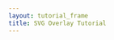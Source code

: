 ```yaml
---
layout: tutorial_frame
title: SVG Overlay Tutorial
---
```

<script type="module">
	import L, {Map, TileLayer, LatLngBounds, SVGOverlay} from 'leaflet';

	const map = new Map('map');

	const tiles = new TileLayer('https://tile.openstreetmap.org/{z}/{x}/{y}.png', {
		maxZoom: 19,
		attribution: '&copy; <a href="http://www.openstreetmap.org/copyright">OpenStreetMap</a>'
	}).addTo(map);

	const svgElement = document.createElementNS('http://www.w3.org/2000/svg', 'svg');
	svgElement.setAttribute('xmlns', 'http://www.w3.org/2000/svg');
	svgElement.setAttribute('viewBox', '0 0 200 200');
	svgElement.innerHTML = '<rect width="200" height="200"/><rect x="75" y="23" width="50" height="50" style="fill:red"/><rect x="75" y="123" width="50" height="50" style="fill:#0013ff"/>';
	const latLngBounds = new LatLngBounds([[32, -130], [13, -100]]);

	map.fitBounds(latLngBounds);

	const svgOverlay = new SVGOverlay(svgElement, latLngBounds, {
		opacity: 0.7,
		interactive: true
	}).addTo(map);

	window.L = L; // only for debugging in the developer console
	window.map = map; // only for debugging in the developer console
</script>
